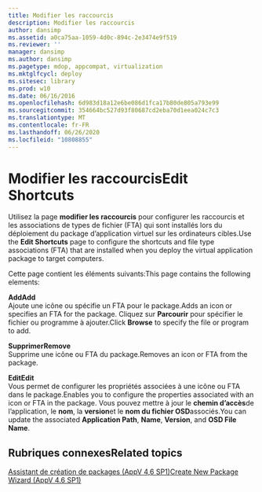 ```yaml
---
title: Modifier les raccourcis
description: Modifier les raccourcis
author: dansimp
ms.assetid: a0ca75aa-1059-4d0c-894c-2e3474e9f519
ms.reviewer: ''
manager: dansimp
ms.author: dansimp
ms.pagetype: mdop, appcompat, virtualization
ms.mktglfcycl: deploy
ms.sitesec: library
ms.prod: w10
ms.date: 06/16/2016
ms.openlocfilehash: 6d983d18a12e6be086d1fca17b80de805a793e99
ms.sourcegitcommit: 354664bc527d93f80687cd2eba70d1eea024c7c3
ms.translationtype: MT
ms.contentlocale: fr-FR
ms.lasthandoff: 06/26/2020
ms.locfileid: "10808855"
---
```

# <span data-ttu-id="5b56b-103">Modifier les raccourcis</span><span class="sxs-lookup"><span data-stu-id="5b56b-103">Edit Shortcuts</span></span>


<span data-ttu-id="5b56b-104">Utilisez la page **modifier les raccourcis** pour configurer les raccourcis et les associations de types de fichier (FTA) qui sont installés lors du déploiement du package d’application virtuel sur les ordinateurs cibles.</span><span class="sxs-lookup"><span data-stu-id="5b56b-104">Use the **Edit Shortcuts** page to configure the shortcuts and file type associations (FTA) that are installed when you deploy the virtual application package to target computers.</span></span>

<span data-ttu-id="5b56b-105">Cette page contient les éléments suivants:</span><span class="sxs-lookup"><span data-stu-id="5b56b-105">This page contains the following elements:</span></span>

<a href="" id="add"></a>**<span data-ttu-id="5b56b-106">Add</span><span class="sxs-lookup"><span data-stu-id="5b56b-106">Add</span></span>**  
<span data-ttu-id="5b56b-107">Ajoute une icône ou spécifie un FTA pour le package.</span><span class="sxs-lookup"><span data-stu-id="5b56b-107">Adds an icon or specifies an FTA for the package.</span></span> <span data-ttu-id="5b56b-108">Cliquez sur **Parcourir** pour spécifier le fichier ou programme à ajouter.</span><span class="sxs-lookup"><span data-stu-id="5b56b-108">Click **Browse** to specify the file or program to add.</span></span>

<a href="" id="remove"></a>**<span data-ttu-id="5b56b-109">Supprimer</span><span class="sxs-lookup"><span data-stu-id="5b56b-109">Remove</span></span>**  
<span data-ttu-id="5b56b-110">Supprime une icône ou FTA du package.</span><span class="sxs-lookup"><span data-stu-id="5b56b-110">Removes an icon or FTA from the package.</span></span>

<a href="" id="edit"></a>**<span data-ttu-id="5b56b-111">Edit</span><span class="sxs-lookup"><span data-stu-id="5b56b-111">Edit</span></span>**  
<span data-ttu-id="5b56b-112">Vous permet de configurer les propriétés associées à une icône ou FTA dans le package.</span><span class="sxs-lookup"><span data-stu-id="5b56b-112">Enables you to configure the properties associated with an icon or FTA in the package.</span></span> <span data-ttu-id="5b56b-113">Vous pouvez mettre à jour le **chemin d’accès**de l’application, le **nom**, la **version**et le **nom du fichier OSD**associés.</span><span class="sxs-lookup"><span data-stu-id="5b56b-113">You can update the associated **Application Path**, **Name**, **Version**, and **OSD File Name**.</span></span>

## <span data-ttu-id="5b56b-114">Rubriques connexes</span><span class="sxs-lookup"><span data-stu-id="5b56b-114">Related topics</span></span>


[<span data-ttu-id="5b56b-115">Assistant de création de packages (AppV 4,6 SP1)</span><span class="sxs-lookup"><span data-stu-id="5b56b-115">Create New Package Wizard (AppV 4.6 SP1)</span></span>](create-new-package-wizard---appv-46-sp1-.md)

 

 





